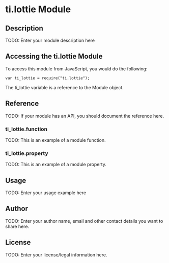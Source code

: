 # ti.lottie Module

## Description

TODO: Enter your module description here

## Accessing the ti.lottie Module

To access this module from JavaScript, you would do the following:

    var ti_lottie = require("ti.lottie");

The ti_lottie variable is a reference to the Module object.

## Reference

TODO: If your module has an API, you should document
the reference here.

### ti_lottie.function

TODO: This is an example of a module function.

### ti_lottie.property

TODO: This is an example of a module property.

## Usage

TODO: Enter your usage example here

## Author

TODO: Enter your author name, email and other contact
details you want to share here.

## License

TODO: Enter your license/legal information here.
